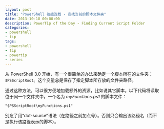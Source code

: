 ```yaml
---
layout: post
title: "PowerShell 技能连载 - 查找当前的脚本文件夹"
date: 2013-10-18 00:00:00
description: PowerTip of the Day - Finding Current Script Folder
categories:
- powershell
- tip
tags:
- powershell
- tip
- powertip
- series
---
```

从 PowerShell 3.0 开始，有一个很简单的办法来确定一个脚本所在的文件夹：`$PSScriptRoot`。这个变量总是保存了指定脚本所存放的文件夹路径。

通过这种方法，可以很方便地加载额外的资源，比如说其它脚本。以下代码将读取位于同一个文件夹中，一个名为 *myFunctions.ps1* 的脚本文件：

	"$PSScriptRoot\myFunctions.ps1"

别忘了用“dot-source”语法（在路径之前加点号）。否则只会输出该路径名（而不是执行该路径表示的脚本）。

<!--本文国际来源：[Finding Current Script Folder](http://community.idera.com/powershell/powertips/b/tips/posts/finding-current-script-folder)-->
